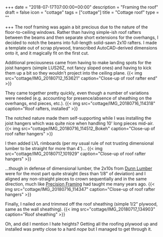 +++
date = "2018-07-17T07:00:00+00:00"
description = "Framing the roof"
draft = false
icon = "cottage"
tags = ["cottage"]
title = "Cottage roof"
type = ""

+++
The roof framing was again a bit precious due to the nature of the floor-to-ceiling windows. Rather than having simple-ish roof rafters between the beams and then separate short extensions for the overhangs, I decided to notch the beams into full-length solid-sawn 2x10 rafters. 
I made a template out of scrap plywood, transcribed AutoCAD-derived dimensions onto it, and it magically fit on the first cut.

Additional preciousness came from having to make landing spots for the joist hangers (simple LUS26Z, not fancy sloped ones) and having to kick them up a bit so they wouldn't project into the ceiling plane.
{{< img src="cottage/IMG_20180712_153621" caption="Close-up of roof rafter end" >}}

They came together pretty quickly, even though a number of variations were needed (e.g. accounting for presence/absence of sheathing on the overhangs, end pieces, etc.).
{{< img src="cottage/IMG_20180716_114318" caption="Roof rafters, installed" >}}

The notched nature made them self-supporting while I was installing the joist hangers which was quite nice when handling 10' long pieces mid-air.
{{< img src="cottage/IMG_20180716_114512_Bokeh" caption="Close-up of roof rafter hangers" >}}

I then added LVL rimboards (per my usual rule of not trusting dimensional lumber to be straight for more than 4')...
{{< img src="cottage/IMG_20180717_101929" caption="Close-up of roof rafter hangers" >}}

...though in defense of dimensional lumber, the 2x10s from [Dunn Lumber](https://www.dunnlumber.com/) were for the most part quite straight (less than 1/8" of deviation) and I aligned any non-straight pieces to crown sequentially and in the same direction, much like [Precision Framing](https://www.tauntonstore.com/carpentry/precision-framing-mike-guertin-070570.html) had taught me many years ago.
{{< img src="cottage/IMG_20180716_114347" caption="Close-up of roof rafter hangers" >}}

Finally, I nailed on and trimmed off the roof sheathing (simple 1/2" plywood, same as the wall sheathing).
{{< img src="cottage/IMG_20180717_134903" caption="Roof sheathing" >}}

Oh, and did I mention I hate heights? Getting all the roofing plywood up and installed was pretty close to a hard _nope_ but I managed to get through it.